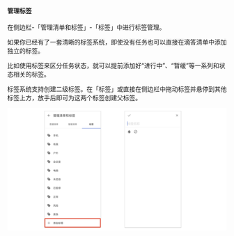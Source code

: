 #### 管理标签

在侧边栏-「管理清单和标签」-「标签」中进行标签管理。

如果你已经有了一套清晰的标签系统，即使没有任务也可以直接在滴答清单中添加独立的标签。

比如使用标签来区分任务状态，就可以提前添加好“进行中”、“暂缓”等一系列和状态相关的标签。

标签系统支持创建二级标签。在「标签」或直接在侧边栏中拖动标签并悬停到其他标签上方，放手后即可为这两个标签创建父标签。



![](../../images/android/tag/guo3.png)

